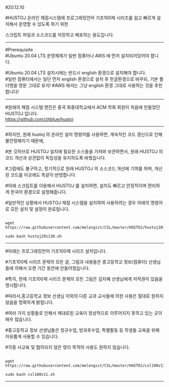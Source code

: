 #20.12.10   

#HUSTOJ 온라인 채점시스템에 프로그래밍언어 기초100제 시리즈를 쉽고 빠르게 설치해서 운영할 수 있도록 하기 위한  
   
스크립트 파일과 소스코드를 저장하고 배포하는 용도입니다.    
   
***
   
#Prerequisite   
#Ubuntu 20.04 LTS 운영체제가 일반 컴퓨터나 AWS 에 먼저 설치되어있어야 합니다.   

#Ubuntu 20.04 LTS 설치시에는 반드시 english 환경으로 설치해야 합니다.   
#일반 컴퓨터에서는 일단 먼저 english 환경으로 설치 후 한글환경으로 바꾸되, 기본 폴더명을 영문 그대로 유지!
#AWS 에서는 그냥 english 환경 그대로 사용하는 것을 추천합니다!   
   
***
   
#원래의 채점 시스템 엔진은 중국 화중대학교에서 ACM 학회 회원이 처음에 만들었던 HUSTOJ 입니다.  
<https://github.com/zhblue/hustoj>   
   
***
   
#하지만, 원래 hustoj 의 온라인 설치 명령어를 사용하면, 계속적인 코드 갱신으로 인해 불안정해지기 때문에,   
   
#본 깃허브로 HUSTOJ 설치에 필요한 소스들을 가져와 보관하면서, 원래 HUSTOJ 의 코드 개선과 상관없이 독립성을 유지하도록 바꿨습니다.   
   
#그럼에도 불구하고, 정기적으로 원래 HUSTOJ 의 소스코드 개선에 기여를 하며, 개선된 코드를 이곳에도 똑같이 반영합니다.   
   
#아래 스크립트를 이용해서 HUSTOJ 를 설치하면, 설치도 빠르고 안정적이며 편리하게 한국어 환경으로 설정해줍니다.   
   
#일반적인 상황에서 HUSTOJ 채점 시스템을 설치하여 사용하려는 경우 아래의 명령어로 모든 설치 및 설정이 완료됩니다.   
   
<pre><code>
wget https://raw.githubusercontent.com/melongist/CSL/master/HUSTOJ/hustoj201130.sh
   
sudo bash hustoj201130.sh
</code></pre>
   
***   
   
#아래는 프로그래밍언어 기초100제 시리즈 설치입니다.   
   
#기초100제 시리즈 문제의 모든 글, 그림과 내용들은 중고등학교 정보(컴퓨터) 선생님들에 의해서 오랜 기간 동안에 만들어졌습니다.   
   
#특히, 현재 기초100제 시리즈 문제의 모든 그림은 김지혜 선생님에게 저작권이 있음을 명시합니다.   
   
   
#따라서,중고등학교 정보 선생님 이외의 다른 교과 교사들에 의한 사용은 절대로 원하지 않음을 명확하게 밝힙니다.   
   
#여러 가지 상황들로 인해서 제대로된 교육이 정상적으로 이루어지지 못하고 있는 곳이 매우 많습니다.   
   
   
#중고등학교 정보 선생님들은 정규수업, 방과후수업, 특별활동 등 학생들 교육을 위해 자유롭게 사용할 수 있습니다.   
   
#각종 사교육 및 협의되지 않은 영리 목적의 사용도 원하지 않습니다.   
   
   
<pre><code>
wget https://raw.githubusercontent.com/melongist/CSL/master/HUSTOJ/csl100v11.sh
   
sudo bash csl100v11.sh
</code></pre>
   
***   
   
